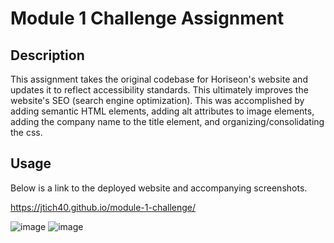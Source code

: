 # Module 1 Challenge Assignment

## Description

This assignment takes the original codebase for Horiseon's website and updates it to reflect accessibility standards. This ultimately improves the website's SEO (search engine optimization). This was accomplished by adding semantic HTML elements, adding alt attributes to image elements, adding the company name to the title element, and organizing/consolidating the css.

## Usage

Below is a link to the deployed website and accompanying screenshots.

https://jtich40.github.io/module-1-challenge/

![image](https://user-images.githubusercontent.com/116316302/206030610-17151992-b426-49b9-a4cb-714e6cc5913b.png)
![image](https://user-images.githubusercontent.com/116316302/206326424-e207334a-9902-419d-9117-c1ba663d8cca.png)
